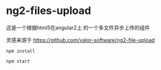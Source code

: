 # ng2-files-upload
这是一个根据html5在angular2上 的一个多文件异步上传的组件

灵感来源于
https://github.com/valor-software/ng2-file-upload

```
npm install
```

```
npm start
```
